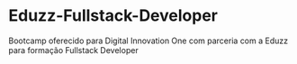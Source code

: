 # Eduzz-Fullstack-Developer
Bootcamp oferecido para Digital Innovation One com parceria com a Eduzz para formação Fullstack Developer
